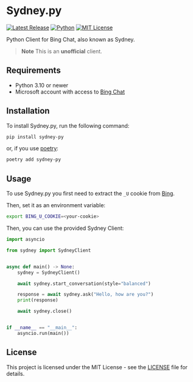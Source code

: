# Sydney.py

[![Latest Release](https://img.shields.io/github/v/release/vsakkas/sydney.py.svg)](https://github.com/vsakkas/sydney.py/releases/tag/v0.4.0)
[![Python](https://img.shields.io/badge/python-3.10+-blue.svg)](https://www.python.org/downloads/)
[![MIT License](https://img.shields.io/badge/license-MIT-blue)](https://github.com/vsakkas/sydney.py/blob/master/LICENSE)

Python Client for Bing Chat, also known as Sydney.

> **Note**
> This is an **unofficial** client.

## Requirements

- Python 3.10 or newer
- Microsoft account with access to [Bing Chat](https://bing.com/chat)

## Installation

To install Sydney.py, run the following command:

```bash
pip install sydney-py
```

or, if you use [poetry](https://python-poetry.org/):

```bash
poetry add sydney-py
```

## Usage

To use Sydney.py you first need to extract the `_U` cookie from [Bing](https://bing.com).

Then, set it as an environment variable:

```bash
export BING_U_COOKIE=<your-cookie>
```

Then, you can use the provided Sydney Client:

```python
import asyncio

from sydney import SydneyClient


async def main() -> None:
    sydney = SydneyClient()

    await sydney.start_conversation(style="balanced")

    response = await sydney.ask("Hello, how are you?")
    print(response)

    await sydney.close()


if __name__ == "__main__":
    asyncio.run(main())
```

## License

This project is licensed under the MIT License - see the [LICENSE](https://github.com/vsakkas/sydney.py/blob/master/LICENSE) file for details.
